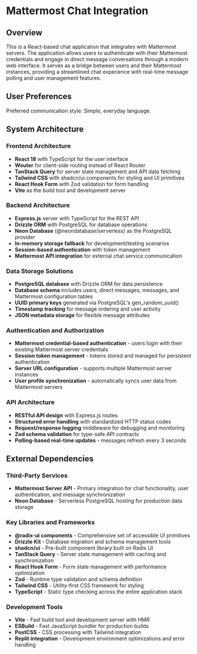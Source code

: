 # Mattermost Chat Integration

## Overview

This is a React-based chat application that integrates with Mattermost servers. The application allows users to authenticate with their Mattermost credentials and engage in direct message conversations through a modern web interface. It serves as a bridge between users and their Mattermost instances, providing a streamlined chat experience with real-time message polling and user management features.

## User Preferences

Preferred communication style: Simple, everyday language.

## System Architecture

### Frontend Architecture
- **React 18** with TypeScript for the user interface
- **Wouter** for client-side routing instead of React Router
- **TanStack Query** for server state management and API data fetching
- **Tailwind CSS** with shadcn/ui components for styling and UI primitives
- **React Hook Form** with Zod validation for form handling
- **Vite** as the build tool and development server

### Backend Architecture
- **Express.js** server with TypeScript for the REST API
- **Drizzle ORM** with PostgreSQL for database operations
- **Neon Database** (@neondatabase/serverless) as the PostgreSQL provider
- **In-memory storage fallback** for development/testing scenarios
- **Session-based authentication** with token management
- **Mattermost API integration** for external chat service communication

### Data Storage Solutions
- **PostgreSQL database** with Drizzle ORM for data persistence
- **Database schema** includes users, direct messages, messages, and Mattermost configuration tables
- **UUID primary keys** generated via PostgreSQL's gen_random_uuid()
- **Timestamp tracking** for message ordering and user activity
- **JSON metadata storage** for flexible message attributes

### Authentication and Authorization
- **Mattermost credential-based authentication** - users login with their existing Mattermost server credentials
- **Session token management** - tokens stored and managed for persistent authentication
- **Server URL configuration** - supports multiple Mattermost server instances
- **User profile synchronization** - automatically syncs user data from Mattermost servers

### API Architecture
- **RESTful API design** with Express.js routes
- **Structured error handling** with standardized HTTP status codes
- **Request/response logging** middleware for debugging and monitoring
- **Zod schema validation** for type-safe API contracts
- **Polling-based real-time updates** - messages refresh every 3 seconds

## External Dependencies

### Third-Party Services
- **Mattermost Server API** - Primary integration for chat functionality, user authentication, and message synchronization
- **Neon Database** - Serverless PostgreSQL hosting for production data storage

### Key Libraries and Frameworks
- **@radix-ui components** - Comprehensive set of accessible UI primitives
- **Drizzle Kit** - Database migration and schema management tools  
- **shadcn/ui** - Pre-built component library built on Radix UI
- **TanStack Query** - Server state management with caching and synchronization
- **React Hook Form** - Form state management with performance optimization
- **Zod** - Runtime type validation and schema definition
- **Tailwind CSS** - Utility-first CSS framework for styling
- **TypeScript** - Static type checking across the entire application stack

### Development Tools
- **Vite** - Fast build tool and development server with HMR
- **ESBuild** - Fast JavaScript bundler for production builds
- **PostCSS** - CSS processing with Tailwind integration
- **Replit integration** - Development environment optimizations and error handling